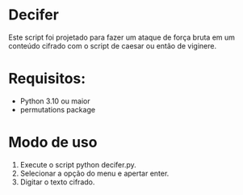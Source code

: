 # Decifer

Este script foi projetado para fazer um ataque de força bruta em um conteúdo cifrado com o script de caesar ou então de viginere.
# Requisitos:
- Python 3.10 ou maior
- permutations package

# Modo de uso
1. Execute o script python decifer.py.
2. Selecionar a opção do menu e apertar enter.
3. Digitar o texto cifrado.